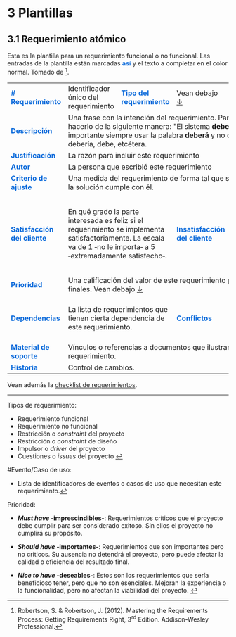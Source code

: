 # 3 Plantillas

## 3.1 Requerimiento atómico

Esta es la plantilla para un requerimiento funcional o no funcional. Las entradas
de la plantilla están marcadas <span style="color:#0969DA;font-weight: bold;">así</span>
y el texto a completar en el color normal. Tomado de [^1].

<table>
    <tr>
        <td td style="color:#0969DA">
            <b># Requerimiento</b>
        </td>
        <td>
            Identificador único del requerimiento
        </td>
        <td style="color:#0969DA">
            <b>Tipo del requerimiento</b>
        </td>
        <td>
            Vean debajo <span id="back_ref_1"><a href="#ref_1">↓</a></span>
        </td>
        <td td style="color:#0969DA">
            <b># Evento/Caso de uso</b>
        </td>
        <td>
            Vean debajo <span id="back_ref_2"><a href="#ref_2">↓</a></span>
        </td>
    </tr>
    <tr>
        <td td style="color:#0969DA">
            <b>Descripción</b>
        </td>
        <td colspan="5">
            Una frase con la intención del requerimiento. Para ser consistente,
            hacerlo de la siguiente manera: "El sistema <strong>deberá <i>verbo</i></strong>...".
            Es importante siempre usar la palabra <strong>deberá</strong> y no
            otras como podrá, debería, debe, etcétera.
        </td>
    </tr>
    <tr>
        <td td style="color:#0969DA">
            <b>Justificación</b>
        </td>
        <td colspan="5">
            La razón para incluir este requerimiento
        </td>
    </tr>
    <tr>
        <td td style="color:#0969DA">
            <b>Autor</b>
        </td>
        <td colspan="5">
            La persona que escribió este requerimiento
        </td>
    </tr>
    <tr>
        <td td style="color:#0969DA">
            <b>Criterio de ajuste</b>
            <!-- @abadiejosse, definir si lo llamamos así o criterio de aceptación
            que es más común -->
        </td>
        <td colspan="5">
            Una medida del requerimiento de forma tal que sea posible probar que
            la solución cumple con él.
        </td>
    </tr>
    <tr>
        <td td style="color:#0969DA">
            <b>Satisfacción del cliente</b>
        </td>
        <td colspan="2">
            En qué grado la parte interesada es feliz si el requerimiento se implementa
            satisfactoriamente. La escala va de 1 ‑no le importa‑ a 5 ‑extremadamente
            satisfecho‑.
        </td>
        <td td style="color:#0969DA">
            <b>Insatisfacción del cliente</b>
        </td>
        <td colspan="2">
            En qué medida la parte interesada es infeliz si el requerimiento no
            es parte del producto final. La escala va de 1 ‑no le importa‑ a 5
            ‑extremadamente disgustado‑.
        </td>
    </tr>
    <tr>
        <td td style="color:#0969DA">
            <b>Prioridad</b>
        </td>
        <td colspan="5">
            Una calificación del valor de este requerimiento para los usuarios
            finales. Vean debajo <span id="back_ref_3"><a href="#ref_3">↓</a>
            </span>
        </td>
    </tr>
    <tr>
        <td td style="color:#0969DA">
            <b>Dependencias</b>
        </td>
        <td colspan="2">
            La lista de requerimientos que tienen cierta dependencia de este
            requerimiento.
        </td>
        <td td style="color:#0969DA">
            <b>Conflictos</b>
        </td>
        <td colspan="2">
            Otros requerimientos que no podrían implementarse si se implementa
            este requerimiento.
        </td>
    </tr>
    <tr>
        <td style="color:#0969DA">
            <b>Material de soporte</b>
        </td>
        <td colspan="5">
            Vínculos o referencias a documentos que ilustran y explican este
            requerimiento.
        </td>
    </tr>
    <tr>
        <td td style="color:#0969DA">
            <b>Historia</b>
        </td>
        <td colspan="5">
            Control de cambios.
        </td>
    </tr>
</table>

Vean además la [checklist de requerimientos](/2_Tecnicas_y_herramientas/2_1_4_Checklist_requerimientos.md).

-----
<span id="ref_1">Tipos de requerimiento</span>:

* Requerimiento funcional
* Requerimiento no funcional
* Restricción o *constraint* del proyecto
* Restricción o *constraint* de diseño
* Impulsor o *driver* del proyecto
* Cuestiones o *issues* del proyecto <a href="#back_ref_1" title="Volver...">↩︎</a>

<span id="ref_2">#Evento/Caso de uso</span>:

* Lista de identificadores de eventos o casos de uso que necesitan
este requerimiento.<a href="#back_ref_2" title="Volver...">↩︎</a>

<span id="ref_3">Prioridad</span>:

* ***Must have* ‑imprescindibles‑**: Requerimientos críticos que el proyecto
  debe cumplir para ser considerado exitoso. Sin ellos el proyecto no cumplirá
  su propósito.

* ***Should have* ‑importantes‑**: Requerimientos que son importantes pero no
  críticos. Su ausencia no detendrá el proyecto, pero puede afectar la calidad o
  eficiencia del resultado final.

* ***Nice to have* ‑deseables‑**: Estos son los requerimientos que sería
  beneficioso tener, pero que no son esenciales. Mejoran la experiencia o la
  funcionalidad, pero no afectan la viabilidad del proyecto.
  <a href="#back_ref_3" title="Volver...">↩︎</a>

[^1]: Robertson, S. & Robertson, J. (2012). Mastering the Requirements Process:
Getting Requirements Right, 3<sup>rd</sup> Edition. Addison-Wesley Professional.
